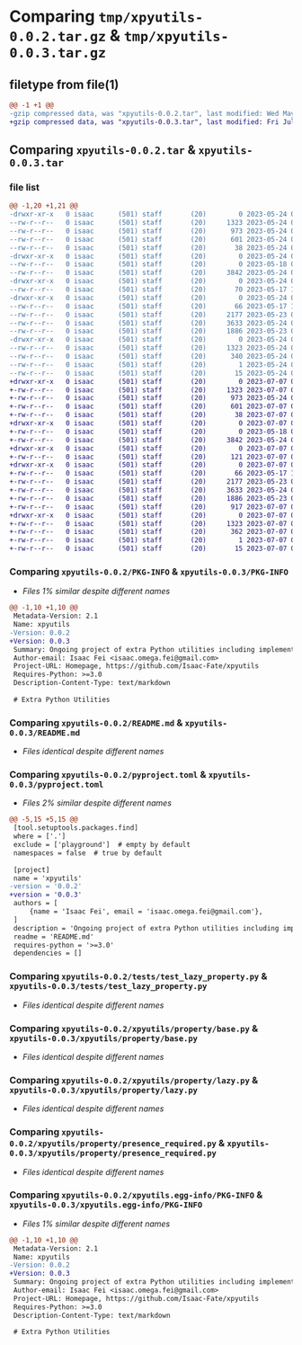# Comparing `tmp/xpyutils-0.0.2.tar.gz` & `tmp/xpyutils-0.0.3.tar.gz`

## filetype from file(1)

```diff
@@ -1 +1 @@
-gzip compressed data, was "xpyutils-0.0.2.tar", last modified: Wed May 24 04:57:42 2023, max compression
+gzip compressed data, was "xpyutils-0.0.3.tar", last modified: Fri Jul  7 07:50:01 2023, max compression
```

## Comparing `xpyutils-0.0.2.tar` & `xpyutils-0.0.3.tar`

### file list

```diff
@@ -1,20 +1,21 @@
-drwxr-xr-x   0 isaac      (501) staff       (20)        0 2023-05-24 04:57:42.415547 xpyutils-0.0.2/
--rw-r--r--   0 isaac      (501) staff       (20)     1323 2023-05-24 04:57:42.415439 xpyutils-0.0.2/PKG-INFO
--rw-r--r--   0 isaac      (501) staff       (20)      973 2023-05-24 04:54:52.000000 xpyutils-0.0.2/README.md
--rw-r--r--   0 isaac      (501) staff       (20)      601 2023-05-24 04:57:09.000000 xpyutils-0.0.2/pyproject.toml
--rw-r--r--   0 isaac      (501) staff       (20)       38 2023-05-24 04:57:42.415591 xpyutils-0.0.2/setup.cfg
-drwxr-xr-x   0 isaac      (501) staff       (20)        0 2023-05-24 04:57:42.414305 xpyutils-0.0.2/tests/
--rw-r--r--   0 isaac      (501) staff       (20)        0 2023-05-18 09:22:19.000000 xpyutils-0.0.2/tests/__init__.py
--rw-r--r--   0 isaac      (501) staff       (20)     3842 2023-05-24 04:54:52.000000 xpyutils-0.0.2/tests/test_lazy_property.py
-drwxr-xr-x   0 isaac      (501) staff       (20)        0 2023-05-24 04:57:42.414423 xpyutils-0.0.2/xpyutils/
--rw-r--r--   0 isaac      (501) staff       (20)       70 2023-05-17 11:22:49.000000 xpyutils-0.0.2/xpyutils/__init__.py
-drwxr-xr-x   0 isaac      (501) staff       (20)        0 2023-05-24 04:57:42.415290 xpyutils-0.0.2/xpyutils/property/
--rw-r--r--   0 isaac      (501) staff       (20)       66 2023-05-17 15:27:57.000000 xpyutils-0.0.2/xpyutils/property/__init__.py
--rw-r--r--   0 isaac      (501) staff       (20)     2177 2023-05-23 06:09:51.000000 xpyutils-0.0.2/xpyutils/property/base.py
--rw-r--r--   0 isaac      (501) staff       (20)     3633 2023-05-24 04:57:05.000000 xpyutils-0.0.2/xpyutils/property/lazy.py
--rw-r--r--   0 isaac      (501) staff       (20)     1886 2023-05-23 06:30:34.000000 xpyutils-0.0.2/xpyutils/property/presence_required.py
-drwxr-xr-x   0 isaac      (501) staff       (20)        0 2023-05-24 04:57:42.414840 xpyutils-0.0.2/xpyutils.egg-info/
--rw-r--r--   0 isaac      (501) staff       (20)     1323 2023-05-24 04:57:42.000000 xpyutils-0.0.2/xpyutils.egg-info/PKG-INFO
--rw-r--r--   0 isaac      (501) staff       (20)      340 2023-05-24 04:57:42.000000 xpyutils-0.0.2/xpyutils.egg-info/SOURCES.txt
--rw-r--r--   0 isaac      (501) staff       (20)        1 2023-05-24 04:57:42.000000 xpyutils-0.0.2/xpyutils.egg-info/dependency_links.txt
--rw-r--r--   0 isaac      (501) staff       (20)       15 2023-05-24 04:57:42.000000 xpyutils-0.0.2/xpyutils.egg-info/top_level.txt
+drwxr-xr-x   0 isaac      (501) staff       (20)        0 2023-07-07 07:50:01.969260 xpyutils-0.0.3/
+-rw-r--r--   0 isaac      (501) staff       (20)     1323 2023-07-07 07:50:01.969066 xpyutils-0.0.3/PKG-INFO
+-rw-r--r--   0 isaac      (501) staff       (20)      973 2023-05-24 04:54:52.000000 xpyutils-0.0.3/README.md
+-rw-r--r--   0 isaac      (501) staff       (20)      601 2023-07-07 07:47:59.000000 xpyutils-0.0.3/pyproject.toml
+-rw-r--r--   0 isaac      (501) staff       (20)       38 2023-07-07 07:50:01.969308 xpyutils-0.0.3/setup.cfg
+drwxr-xr-x   0 isaac      (501) staff       (20)        0 2023-07-07 07:50:01.963330 xpyutils-0.0.3/tests/
+-rw-r--r--   0 isaac      (501) staff       (20)        0 2023-05-18 09:22:19.000000 xpyutils-0.0.3/tests/__init__.py
+-rw-r--r--   0 isaac      (501) staff       (20)     3842 2023-05-24 04:54:52.000000 xpyutils-0.0.3/tests/test_lazy_property.py
+drwxr-xr-x   0 isaac      (501) staff       (20)        0 2023-07-07 07:50:01.963910 xpyutils-0.0.3/xpyutils/
+-rw-r--r--   0 isaac      (501) staff       (20)      121 2023-07-07 07:46:10.000000 xpyutils-0.0.3/xpyutils/__init__.py
+drwxr-xr-x   0 isaac      (501) staff       (20)        0 2023-07-07 07:50:01.968310 xpyutils-0.0.3/xpyutils/property/
+-rw-r--r--   0 isaac      (501) staff       (20)       66 2023-05-17 15:27:57.000000 xpyutils-0.0.3/xpyutils/property/__init__.py
+-rw-r--r--   0 isaac      (501) staff       (20)     2177 2023-05-23 06:09:51.000000 xpyutils-0.0.3/xpyutils/property/base.py
+-rw-r--r--   0 isaac      (501) staff       (20)     3633 2023-05-24 04:57:05.000000 xpyutils-0.0.3/xpyutils/property/lazy.py
+-rw-r--r--   0 isaac      (501) staff       (20)     1886 2023-05-23 06:30:34.000000 xpyutils-0.0.3/xpyutils/property/presence_required.py
+-rw-r--r--   0 isaac      (501) staff       (20)      917 2023-07-07 07:46:47.000000 xpyutils-0.0.3/xpyutils/singleton.py
+drwxr-xr-x   0 isaac      (501) staff       (20)        0 2023-07-07 07:50:01.964670 xpyutils-0.0.3/xpyutils.egg-info/
+-rw-r--r--   0 isaac      (501) staff       (20)     1323 2023-07-07 07:50:01.000000 xpyutils-0.0.3/xpyutils.egg-info/PKG-INFO
+-rw-r--r--   0 isaac      (501) staff       (20)      362 2023-07-07 07:50:01.000000 xpyutils-0.0.3/xpyutils.egg-info/SOURCES.txt
+-rw-r--r--   0 isaac      (501) staff       (20)        1 2023-07-07 07:50:01.000000 xpyutils-0.0.3/xpyutils.egg-info/dependency_links.txt
+-rw-r--r--   0 isaac      (501) staff       (20)       15 2023-07-07 07:50:01.000000 xpyutils-0.0.3/xpyutils.egg-info/top_level.txt
```

### Comparing `xpyutils-0.0.2/PKG-INFO` & `xpyutils-0.0.3/PKG-INFO`

 * *Files 1% similar despite different names*

```diff
@@ -1,10 +1,10 @@
 Metadata-Version: 2.1
 Name: xpyutils
-Version: 0.0.2
+Version: 0.0.3
 Summary: Ongoing project of extra Python utilities including implementations of lazy property, regular expression, ...
 Author-email: Isaac Fei <isaac.omega.fei@gmail.com>
 Project-URL: Homepage, https://github.com/Isaac-Fate/xpyutils
 Requires-Python: >=3.0
 Description-Content-Type: text/markdown
 
 # Extra Python Utilities
```

### Comparing `xpyutils-0.0.2/README.md` & `xpyutils-0.0.3/README.md`

 * *Files identical despite different names*

### Comparing `xpyutils-0.0.2/pyproject.toml` & `xpyutils-0.0.3/pyproject.toml`

 * *Files 2% similar despite different names*

```diff
@@ -5,15 +5,15 @@
 [tool.setuptools.packages.find]
 where = ['.']
 exclude = ['playground']  # empty by default
 namespaces = false  # true by default
 
 [project]
 name = 'xpyutils'
-version = '0.0.2'
+version = '0.0.3'
 authors = [
     {name = 'Isaac Fei', email = 'isaac.omega.fei@gmail.com'},
 ]
 description = 'Ongoing project of extra Python utilities including implementations of lazy property, regular expression, ...'
 readme = 'README.md'
 requires-python = '>=3.0'
 dependencies = []
```

### Comparing `xpyutils-0.0.2/tests/test_lazy_property.py` & `xpyutils-0.0.3/tests/test_lazy_property.py`

 * *Files identical despite different names*

### Comparing `xpyutils-0.0.2/xpyutils/property/base.py` & `xpyutils-0.0.3/xpyutils/property/base.py`

 * *Files identical despite different names*

### Comparing `xpyutils-0.0.2/xpyutils/property/lazy.py` & `xpyutils-0.0.3/xpyutils/property/lazy.py`

 * *Files identical despite different names*

### Comparing `xpyutils-0.0.2/xpyutils/property/presence_required.py` & `xpyutils-0.0.3/xpyutils/property/presence_required.py`

 * *Files identical despite different names*

### Comparing `xpyutils-0.0.2/xpyutils.egg-info/PKG-INFO` & `xpyutils-0.0.3/xpyutils.egg-info/PKG-INFO`

 * *Files 1% similar despite different names*

```diff
@@ -1,10 +1,10 @@
 Metadata-Version: 2.1
 Name: xpyutils
-Version: 0.0.2
+Version: 0.0.3
 Summary: Ongoing project of extra Python utilities including implementations of lazy property, regular expression, ...
 Author-email: Isaac Fei <isaac.omega.fei@gmail.com>
 Project-URL: Homepage, https://github.com/Isaac-Fate/xpyutils
 Requires-Python: >=3.0
 Description-Content-Type: text/markdown
 
 # Extra Python Utilities
```

